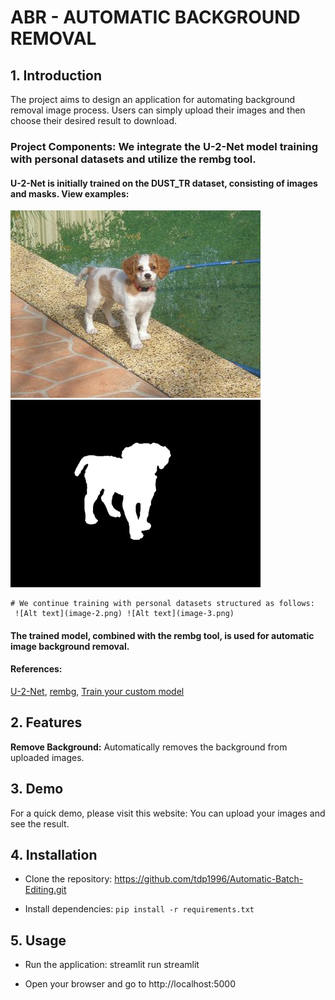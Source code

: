 # ABR - AUTOMATIC BACKGROUND REMOVAL


## 1. Introduction 
The project aims to design an application for automating background removal image process. Users can simply upload their images and then choose their desired result to download.

### Project Components: We integrate the U-2-Net model training with personal datasets and utilize the rembg tool.

#### U-2-Net is initially trained on the DUST_TR dataset, consisting of images and masks. View examples:
![Alt text](image.png) ![Alt text](image-1.png)
    
    # We continue training with personal datasets structured as follows:            
     ![Alt text](image-2.png) ![Alt text](image-3.png)

#### The trained model, combined with the rembg tool, is used for automatic image background removal.
    
#### References:
[U-2-Net](https://github.com/xuebinqin/U-2-Net.git), 
[rembg](https://github.com/danielgatis/rembg.git), 
[Train your custom model](https://github.com/danielgatis/rembg/issues/193#issuecomment-1055534289) 

## 2. Features

 **Remove Background:** Automatically removes the background from uploaded images.


## 3. Demo
For a quick demo, please visit this website:
You can upload your images and see the result.

## 4. Installation

* Clone the repository: https://github.com/tdp1996/Automatic-Batch-Editing.git
  
* Install dependencies: `pip install -r requirements.txt`


## 5. Usage
 
* Run the application: streamlit run streamlit
  
* Open your browser and go to http://localhost:5000
